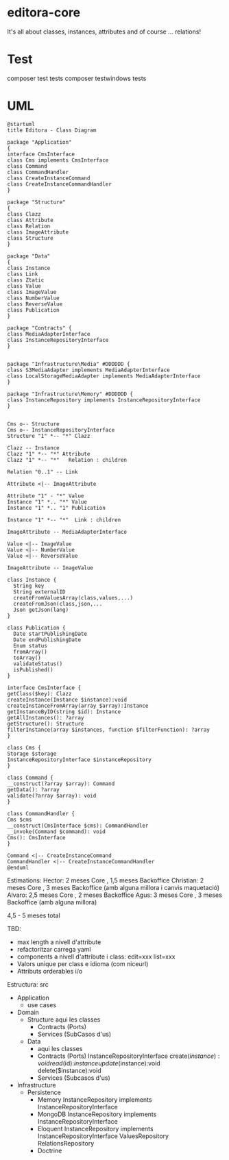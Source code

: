 # editora-core 
 
It's all about classes, instances, attributes and of course ... relations!

# Test

composer test tests
composer testwindows tests

# UML
```
@startuml
title Editora - Class Diagram

package "Application"
{
interface CmsInterface
class Cms implements CmsInterface
class Command
class CommandHandler
class CreateInstanceCommand
class CreateInstanceCommandHandler
}

package "Structure"
{
class Clazz
class Attribute
class Relation
class ImageAttribute
class Structure
}

package "Data"
{
class Instance
class Link
class Ztatic
class Value
class ImageValue
class NumberValue
class ReverseValue
class Publication
}

package "Contracts" {
class MediaAdapterInterface
class InstanceRepositoryInterface
}


package "Infrastructure\Media" #DDDDDD {
class S3MediaAdapter implements MediaAdapterInterface
class LocalStorageMediaAdapter implements MediaAdapterInterface
}

package "Infrastructure\Memory" #DDDDDD {
class InstanceRepository implements InstanceRepositoryInterface
}


Cms o-- Structure
Cms o-- InstanceRepositoryInterface
Structure "1" *-- "*" Clazz

Clazz -- Instance
Clazz "1" *-- "*" Attribute
Clazz "1" *-- "*"   Relation : children

Relation "0..1" -- Link

Attribute <|-- ImageAttribute

Attribute "1" - "*" Value
Instance "1" *.. "*" Value
Instance "1" *.. "1" Publication

Instance "1" *-- "*"  Link : children

ImageAttribute -- MediaAdapterInterface

Value <|-- ImageValue
Value <|-- NumberValue
Value <|-- ReverseValue

ImageAttribute -- ImageValue

class Instance {
  String key
  String externalID
  createFromValuesArray(class,values,...)
  createFromJson(class,json,...
  Json getJson(lang)
}

class Publication {
  Date startPublishingDate
  Date endPublishingDate
  Enum status
  fromArray()
  toArray()
  validateStatus()
  isPublished()
}

interface CmsInterface {
getClass($key): Clazz
createInstance(Instance $instance):void
createInstanceFromArray(array $array):Instance
getInstanceByID(string $id): Instance
getAllInstances(): ?array
getStructure(): Structure
filterInstance(array $instances, function $filterFunction): ?array
}

class Cms {
Storage $storage
InstanceRepositoryInterface $instanceRepository
}

class Command {
__construct(?array $array): Command
getData(): ?array
validate(?array $array): void
}

class CommandHandler {
Cms $cms
__construct(CmsInterface $cms): CommandHandler
__invoke(Command $command): void
Cms(): CmsInterface
}

Command <|-- CreateInstanceCommand
CommandHandler <|-- CreateInstanceCommandHandler
@enduml
```

Estimations:
Hector: 2 meses Core , 1,5 meses Backoffice
Christian: 2 meses Core , 3 meses Backoffice (amb alguna millora i canvis maquetació)
Alvaro: 2,5 meses Core , 2 meses Backoffice
Agus: 3 meses Core , 3 meses Backoffice (amb alguna millora)

4,5 - 5 meses total

TBD:
- max length a nivell d'attribute
- refactoritzar carrega yaml
- components a nivell d'attribute i class: edit=xxx list=xxx
- Valors unique per class e idioma (com niceurl)
- Attributs orderables i/o 

Estructura:
src
  - Application
    - use cases
  - Domain
    - Structure
      aqui les classes
      - Contracts (Ports)
      - Services (SubCasos d'us)
    - Data
      - aqui les classes
      - Contracts (Ports)
        InstanceRepositoryInterface
          create($instance):void
          read($id):$instance
          update($instance):void
          delete($instance):void
      - Services (Subcasos d'us)
  - Infrastructure
    - Persistence
      - Memory
        InstanceRepository implements InstanceRepositoryInterface	
      - MongoDB
        InstanceRepository implements InstanceRepositoryInterface
      - Eloquent
        InstanceRepository implements InstanceRepositoryInterface
        ValuesRepository
        RelationsRepository
      - Doctrine

